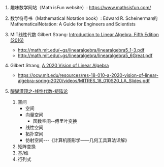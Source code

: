 1. 趣味数学网站（Math isFun website）: https://www.mathsisfun.com/
2. 数学符号书（Mathematical Notation book）: Edward R. Scheinerman的MathematicalNotation: A Guide for Engineers and Scientists
3. MIT线性代数 Gilbert Strang: [Introduction to Linear Algebra, Fifth Edition (2016)  ](http://math.mit.edu/~gs/linearalgebra/)
   + http://math.mit.edu/~gs/linearalgebra/linearalgebra5_1-3.pdf
   + http://math.mit.edu/~gs/linearalgebra/linearalgebra5_6Great.pdf
4. Gilbert Strang, [A 2020 Vision of Linear Algebra](https://ocw.mit.edu/resources/res-18-010-a-2020-vision-of-linear-algebra-spring-2020/index.htm)
   + https://ocw.mit.edu/resources/res-18-010-a-2020-vision-of-linear-algebra-spring-2020/videos/MITRES_18_010S20_LA_Slides.pdf

5. [醍醐灌顶之-线性代数-矩阵论](https://www.cnblogs.com/tsingke/p/6180167.html)
   1. 空间
      + 空间
      + 向量空间
          + 函数空间--傅里叶变换
      + 线性空间
      + 拓扑空间
      + 仿射空间---《计算机图形学——几何工具算法详解》
   2. 矩阵变换
   3. 基/维
   4. 行列式
